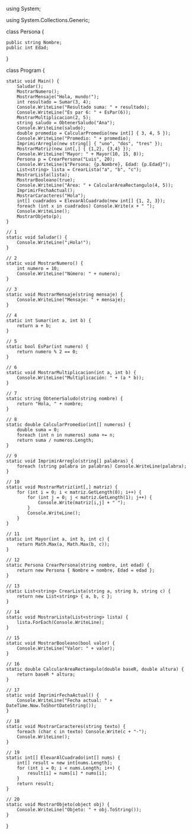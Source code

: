 using System;

using System.Collections.Generic;

class Persona 
{

    public string Nombre;
    public int Edad;
}

class Program {

    static void Main() {
        Saludar();
        MostrarNumero();
        MostrarMensaje("Hola, mundo!");
        int resultado = Sumar(3, 4);
        Console.WriteLine("Resultado suma: " + resultado);
        Console.WriteLine("Es par 6: " + EsPar(6));
        MostrarMultiplicacion(2, 5);
        string saludo = ObtenerSaludo("Ana");
        Console.WriteLine(saludo);
        double promedio = CalcularPromedio(new int[] { 3, 4, 5 });
        Console.WriteLine("Promedio: " + promedio);
        ImprimirArreglo(new string[] { "uno", "dos", "tres" });
        MostrarMatriz(new int[,] { {1,2}, {3,4} });
        Console.WriteLine("Mayor: " + Mayor(10, 15, 8));
        Persona p = CrearPersona("Luis", 20);
        Console.WriteLine($"Persona: {p.Nombre}, Edad: {p.Edad}");
        List<string> lista = CrearLista("a", "b", "c");
        MostrarLista(lista);
        MostrarBooleano(true);
        Console.WriteLine("Área: " + CalcularAreaRectangulo(4, 5));
        ImprimirFechaActual();
        MostrarCaracteres("Hola");
        int[] cuadrados = ElevarAlCuadrado(new int[] {1, 2, 3});
        foreach (int x in cuadrados) Console.Write(x + " ");
        Console.WriteLine();
        MostrarObjeto(p);
    }

    // 1
    static void Saludar() {
        Console.WriteLine("¡Hola!");
    }

    // 2
    static void MostrarNumero() {
        int numero = 10;
        Console.WriteLine("Número: " + numero);
    }

    // 3
    static void MostrarMensaje(string mensaje) {
        Console.WriteLine("Mensaje: " + mensaje);
    }

    // 4
    static int Sumar(int a, int b) {
        return a + b;
    }

    // 5
    static bool EsPar(int numero) {
        return numero % 2 == 0;
    }

    // 6
    static void MostrarMultiplicacion(int a, int b) {
        Console.WriteLine("Multiplicación: " + (a * b));
    }

    // 7
    static string ObtenerSaludo(string nombre) {
        return "Hola, " + nombre;
    }

    // 8
    static double CalcularPromedio(int[] numeros) {
        double suma = 0;
        foreach (int n in numeros) suma += n;
        return suma / numeros.Length;
    }

    // 9
    static void ImprimirArreglo(string[] palabras) {
        foreach (string palabra in palabras) Console.WriteLine(palabra);
    }

    // 10
    static void MostrarMatriz(int[,] matriz) {
        for (int i = 0; i < matriz.GetLength(0); i++) {
            for (int j = 0; j < matriz.GetLength(1); j++) {
                Console.Write(matriz[i,j] + " ");
            }
            Console.WriteLine();
        }
    }

    // 11
    static int Mayor(int a, int b, int c) {
        return Math.Max(a, Math.Max(b, c));
    }

    // 12
    static Persona CrearPersona(string nombre, int edad) {
        return new Persona { Nombre = nombre, Edad = edad };
    }

    // 13
    static List<string> CrearLista(string a, string b, string c) {
        return new List<string> { a, b, c };
    }

    // 14
    static void MostrarLista(List<string> lista) {
        lista.ForEach(Console.WriteLine);
    }

    // 15
    static void MostrarBooleano(bool valor) {
        Console.WriteLine("Valor: " + valor);
    }

    // 16
    static double CalcularAreaRectangulo(double baseR, double altura) {
        return baseR * altura;
    }

    // 17
    static void ImprimirFechaActual() {
        Console.WriteLine("Fecha actual: " + DateTime.Now.ToShortDateString());
    }

    // 18
    static void MostrarCaracteres(string texto) {
        foreach (char c in texto) Console.Write(c + "-");
        Console.WriteLine();
    }

    // 19
    static int[] ElevarAlCuadrado(int[] nums) {
        int[] result = new int[nums.Length];
        for (int i = 0; i < nums.Length; i++) {
            result[i] = nums[i] * nums[i];
        }
        return result;
    }

    // 20
    static void MostrarObjeto(object obj) {
        Console.WriteLine("Objeto: " + obj.ToString());
    }
}
